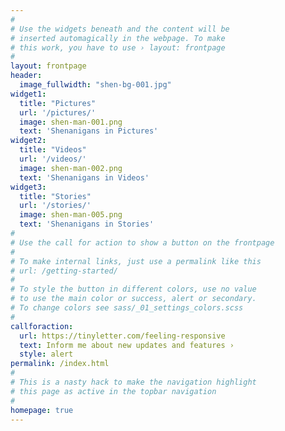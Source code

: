 ```yaml
---
#
# Use the widgets beneath and the content will be
# inserted automagically in the webpage. To make
# this work, you have to use › layout: frontpage
#
layout: frontpage
header:
  image_fullwidth: "shen-bg-001.jpg"
widget1:
  title: "Pictures"
  url: '/pictures/'
  image: shen-man-001.png
  text: 'Shenanigans in Pictures'
widget2:
  title: "Videos"
  url: '/videos/'
  image: shen-man-002.png
  text: 'Shenanigans in Videos'
widget3:
  title: "Stories"
  url: '/stories/'
  image: shen-man-005.png
  text: 'Shenanigans in Stories'
#
# Use the call for action to show a button on the frontpage
#
# To make internal links, just use a permalink like this
# url: /getting-started/
#
# To style the button in different colors, use no value
# to use the main color or success, alert or secondary.
# To change colors see sass/_01_settings_colors.scss
#
callforaction:
  url: https://tinyletter.com/feeling-responsive
  text: Inform me about new updates and features ›
  style: alert
permalink: /index.html
#
# This is a nasty hack to make the navigation highlight
# this page as active in the topbar navigation
#
homepage: true
---
```


